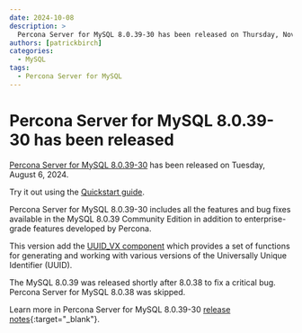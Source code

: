 ```yaml
---
date: 2024-10-08
description: >
  Percona Server for MySQL 8.0.39-30 has been released on Thursday, November 8, 2024.
authors: [patrickbirch]
categories:
  - MySQL
tags:
  - Percona Server for MySQL
---
```


# Percona Server for MySQL 8.0.39-30 has been released

<!-- more -->

[Percona Server for MySQL 8.0.39-30](https://docs.percona.com/percona-server/8.0/) has been released on Tuesday, August 6, 2024.

Try it out using the [Quickstart guide](https://docs.percona.com/percona-server/8.0/quickstart-overview.html).

Percona Server for MySQL 8.0.39-30 includes all the features and bug fixes available in the MySQL 8.0.39 Community Edition in addition to enterprise-grade features developed by Percona. 

This version add the [UUID_VX component](https://docs.percona.com/percona-server/8.0/uuid-versions.html) which provides a set of functions for generating and working with various versions of the Universally Unique Identifier (UUID).

The MySQL 8.0.39 was released shortly after 8.0.38 to fix a critical bug. Percona Server for MySQL 8.0.38 was skipped.

Learn more in Percona Server for MySQL 8.0.39-30 [release notes](https://docs.percona.com/percona-server/8.0/release-notes/8.0.39-30.html){:target="_blank"}.

